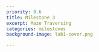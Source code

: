 ```yaml
---
priority: 0.6
title: Milestone 3
excerpt: Maze Traversing 
categories: milestones
background-image: lab1-cover.png

---
```


